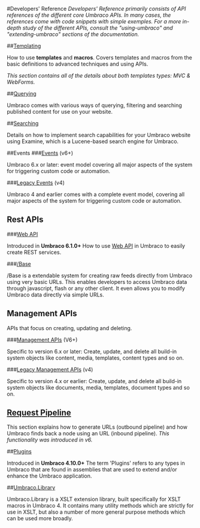 #Developers' Reference
_Developers' Reference primarily consists of API references of the different core Umbraco APIs. In many cases, the references come with code snippets with simple exemples. For a more in-depth study of the different APIs, consult the "using-umbraco" and "extending-umbraco" sections of the documentation._

##[Templating](Templating/index.md)

How to use **templates** and **macros**. Covers templates and macros from the basic definitions to advanced techniques and using APIs.

*This section contains all of the details about both templates types: MVC & WebForms.*

##[Querying](Querying/index.md)

Umbraco comes with various ways of querying, filtering and searching published content for use on your website.

##[Searching](Searching/index.md)

Details on how to implement search capabilities for your Umbraco website using Examine, which is a Lucene-based search engine for Umbraco.

##Events
###[Events](Events-v6/index.md) (v6+)

Umbraco 6.x or later: event model covering all major aspects of the system for triggering custom code or automation.  

###[Legacy Events](Events/index.md) (v4)

Umbraco 4 and earlier comes with a complete event model, covering all major aspects of the system for triggering custom code or automation.

## Rest APIs

###[Web API](WebApi/index.md) 

Introduced in **Umbraco 6.1.0+**
How to use [Web API](http://www.asp.net/web-api) in Umbraco to easily create REST services.

###[/Base](Api/Base/Index.md)

/Base is a extendable system for creating raw feeds directly from Umbraco using very basic URLs. This enables developers to access Umbraco data through javascript, flash or any other client. It even allows you to modify Umbraco data directly via simple URLs.

## Management APIs

APIs that focus on creating, updating and deleting.

###[Management APIs](Management-v6/index.md) (V6+)

Specific to version 6.x or later: Create, update, and delete all build-in system objects like content, media, templates, content types and so on. 

###[Legacy Management APIs](Management/index.md)  (v4)

Specific to version 4.x or earlier: Create, update, and delete all build-in system objects like documents, media, templates, document types and so on.

## [Request Pipeline](Request-Pipeline/index.md)
This section explains how to generate URLs (outbound pipeline) and how Umbraco finds back a node using an URL (inbound pipeline).
_This functionality was introduced in v6._

##[Plugins](Plugins/index.md) 

Introduced in **Umbraco 4.10.0+**
The term 'Plugins' refers to any types in Umbraco that are found in assemblies that are used to extend and/or enhance the Umbraco application.

##[Umbraco.Library](Api/UmbracoLibrary/index.md)

Umbraco.Library is a XSLT extension library, built specifically for XSLT macros in Umbraco 4. It contains many utility methods which are strictly for use in XSLT, but also a number of more general purpose methods which can be used more broadly.
